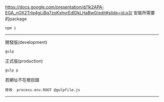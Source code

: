 <https://docs.google.com/presentation/d/1k2APA-EGA_nOX2TrIe4gLiBq7zoKxhvrEdlDkLHaBw0/edit#slide=id.p3/>
安裝所需要的package 
```
npm i 
```
--------------------------------
開發版(development)
```
gulp 
```

正式版(production)
```
gulp p
```


若網址不在根目錄 
```
修改  process.env.ROOT @gulpfile.js
```
---------------------------------